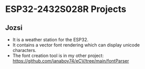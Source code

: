 # ESP32-2432S028R Projects

## Jozsi
- It is a weather station for the ESP32.
- It contains a vector font rendering which can display unicode characters.
- The font creation tool is in my other project: https://github.com/janaboy74/eCV/tree/main/fontParser

